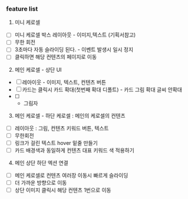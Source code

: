 ### feature list 

1. 미니 케로셀
- [ ] 미니 케로셀 박스 레이아웃 - 이미지,텍스트 (기획서참고)
- [ ] 무한 회전 
- [ ] 3초마다 자동 슬라이딩 된다. - 이벤트 발생시 일시 정지
- [ ] 클릭하면 해당 컨텐츠의 페이지로 이동

2. 메인 케로셀 - 상단 UI
- [ ] 레아이웃 - 이미지, 텍스트, 컨텐츠 버튼
- [ ] 카드는 클릭시 카드 확대(첫번째 확대 디폴트) - 카드 그림 확대 글씨 안확대
- [ ]  + 그림자
<!--  - [ ] 최단 경로 찾기 (하단 커로셀이 최단 경로 방향으로 이동) -->

3. 메인 케로셀 - 하단 케로셀 : 메인의 케로셀의 컨텐츠
- [ ] 레이아웃 : 그림, 컨텐츠 키워드 버튼, 텍스트
- [ ] 무한회전
- [ ] 링크가 걸린 텍스트 hover 밑줄 만들기
- [ ] 카드 배경색과 동일하게 컨텐츠 대표 키워드 색 적용하기

4. 메인 상단 하단 엑션 연결
- [ ] 메인 케로셀로 컨텐츠 여러장 이동시 빠르게 슬라이딩
- [ ] 더 가까운 방향으로 이동
- [ ] 상단 이미지 클릭시 해당 컨텐츠 1번으로 이동
